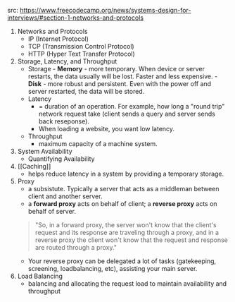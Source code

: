 src: https://www.freecodecamp.org/news/systems-design-for-interviews/#section-1-networks-and-protocols

1. Networks and Protocols
	- IP (Internet Protocol)
	- TCP (Transmission Control Protocol)
	- HTTP (Hyper Text Transfer Protocol)
2. Storage, Latency, and Throughput
	- Storage 
			- **Memory** -  more temporary. When device or server restarts, the data usually will be lost. Faster and less expensive.
			- **Disk** - more robust and persistent. Even with the power off and server restarted, the data will be stored.
	- Latency
		- = duration of an operation. For example, how long a "round trip" network request take (client sends a query and server sends back reseponse).
		- When loading a website, you want low latency.
	- Throughput
		- maximum capacity of a machine system.
3. System Availability
	- Quantifying Availability
4. [[Caching]]
	- helps reduce latency in a system by providing a temporary storage.
5. Proxy
	- a subsistute. Typically a server that acts as a middleman between client and another server.
	- a **forward proxy** acts on behalf of client; a **reverse proxy** acts on behalf of server.
	> "So, in a forward proxy, the server won't know that the client's request and its response are traveling through a proxy, and in a reverse proxy the client won't know that the request and response are routed through a proxy."
	- Your reverse proxy can be delegated a lot of tasks (gatekeeping, screening, loadbalancing, etc), assisting your main server.
6. Load Balancing
	- balancing and allocating the request load to maintain availability and throughput